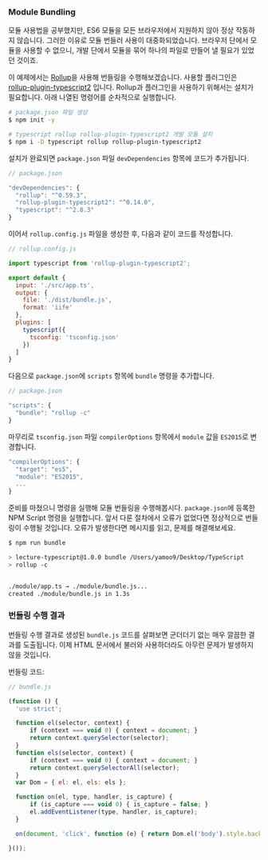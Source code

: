 ### Module Bundling

모듈 사용법을 공부했지만, ES6 모듈을 모든 브라우저에서 지원하지 않아 정상 작동하지 않습니다. 그러한 이유로 모듈 번들러 사용이 대중화되었습니다. 브라우저 단에서 모듈을 사용할 수 없으니, 개발 단에서 모듈을 묶어 하나의 파일로 만들어 낼 필요가 있었던 것이죠.

이 예제에서는 [Rollup](https://rollupjs.org)을 사용해 번들링을 수행해보겠습니다. 사용할 플러그인은 [rollup-plugin-typescript2](https://www.npmjs.com/package/rollup-plugin-typescript2) 입니다. Rollup과 플러그인을 사용하기 위해서는 설치가 필요합니다. 아래 나열된 명령어를 순차적으로 실행합니다.

```sh
# package.json 파일 생성
$ npm init -y

# typescript rollup rollup-plugin-typescript2 개발 모듈 설치
$ npm i -D typescript rollup rollup-plugin-typescript2
```

설치가 완료되면 `package.json` 파일 `devDependencies` 항목에 코드가 추가됩니다.

```js
// package.json

"devDependencies": {
  "rollup": "^0.59.3",
  "rollup-plugin-typescript2": "^0.14.0",
  "typescript": "^2.8.3"
}
```

이어서 `rollup.config.js` 파일을 생성한 후, 다음과 같이 코드를 작성합니다.

```js
// rollup.config.js

import typescript from 'rollup-plugin-typescript2';

export default {
  input: './src/app.ts',
  output: {
    file: './dist/bundle.js',
    format: 'iife'
  },
  plugins: [
    typescript({
      tsconfig: 'tsconfig.json'
    })
  ]
}
```

다음으로 `package.json`에 `scripts` 항목에 `bundle` 명령을 추가합니다.

```js
// package.json

"scripts": {
  "bundle": "rollup -c"
}
```

마무리로 `tsconfig.json` 파일 `compilerOptions` 항목에서 `module` 값을 `ES2015`로 변경합니다.

```js
"compilerOptions": {
  "target": "es5",
  "module": "ES2015",
  ...
}
```

준비를 마쳤으니 명령을 실행해 모듈 번들링을 수행해봅시다. `package.json`에 등록한 NPM Script 명령을 실행합니다. 앞서 다룬 절차에서 오류가 없었다면 정상적으로 번들링이 수행될 것입니다. 오류가 발생한다면 메시지를 읽고, 문제를 해결해보세요.

```sh
$ npm run bundle

> lecture-typescript@1.0.0 bundle /Users/yamoo9/Desktop/TypeScript
> rollup -c


./module/app.ts → ./module/bundle.js...
created ./module/bundle.js in 1.3s
```

### 번들링 수행 결과

번들링 수행 결과로 생성된 `bundle.js` 코드를 살펴보면 군더더기 없는 매우 깔끔한 결과를 도출됩니다. 이제 HTML 문서에서 불러와 사용하더라도 아무런 문제가 발생하지 않을 것입니다.

번들링 코드:

```js
// bundle.js

(function () {
  'use strict';

  function el(selector, context) {
      if (context === void 0) { context = document; }
      return context.querySelector(selector);
  }
  function els(selector, context) {
      if (context === void 0) { context = document; }
      return context.querySelectorAll(selector);
  }
  var Dom = { el: el, els: els };

  function on(el, type, handler, is_capture) {
      if (is_capture === void 0) { is_capture = false; }
      el.addEventListener(type, handler, is_capture);
  }

  on(document, 'click', function (e) { return Dom.el('body').style.background = '#912f03'; });

}());
```
